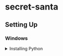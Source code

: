 # secret-santa

## Setting Up
### Windows
<details>
    <summary>Installing Python</summary>
#### Installing Python
1. [Install](https://www.python.org/ftp/python/3.8.5/python-3.8.5-amd64.exe) python
2. Set up environment PATH, if not you will not be unable to run `py`/`python` 
    1. Right-click on 'This PC' > Properties > Advance System Settings > Environment Variables
    2. Under System Variable, Select PATH
    3. Click on Edit, enter location. Usually: `C:\Python38\`

> If you are using vscode, relaunch it
<details>
  
#### Installing Dependencies
1. Install pip requirements
```bash
> cd \Path\to\root-folder
> pip install -r requirements.txt
```
- - - -

## Usage
Change the value of the following variables 
MAIL_USERNAME = "your_email"
MAIL_PASSWORD = "your_password"

NAME = ["name1", "name2", "name3"]
EMAIL = ["fakeemail1", "fakeemail2", "fakeemail3"]
